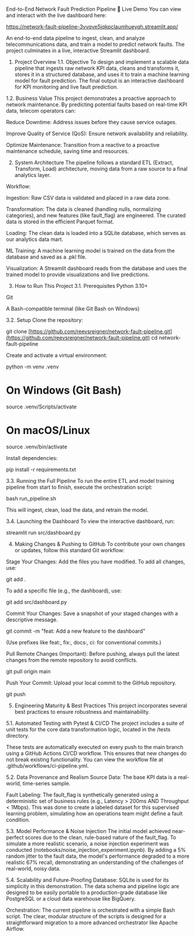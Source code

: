 End-to-End Network Fault Prediction Pipeline
🚀 Live Demo
You can view and interact with the live dashboard here:

https://network-fault-pipeline-3vvqve5jqkpclaumhueyqh.streamlit.app/

An end-to-end data pipeline to ingest, clean, and analyze telecommunications data, and train a model to predict network faults. The project culminates in a live, interactive Streamlit dashboard.

1. Project Overview
1.1. Objective
To design and implement a scalable data pipeline that ingests raw network KPI data, cleans and transforms it, stores it in a structured database, and uses it to train a machine learning model for fault prediction. The final output is an interactive dashboard for KPI monitoring and live fault prediction.

1.2. Business Value
This project demonstrates a proactive approach to network maintenance. By predicting potential faults based on real-time KPI data, telecom operators can:

Reduce Downtime: Address issues before they cause service outages.

Improve Quality of Service (QoS): Ensure network availability and reliability.

Optimize Maintenance: Transition from a reactive to a proactive maintenance schedule, saving time and resources.

2. System Architecture
The pipeline follows a standard ETL (Extract, Transform, Load) architecture, moving data from a raw source to a final analytics layer.

Workflow:

Ingestion: Raw CSV data is validated and placed in a raw data zone.

Transformation: The data is cleaned (handling nulls, normalizing categories), and new features (like fault_flag) are engineered. The curated data is stored in the efficient Parquet format.

Loading: The clean data is loaded into a SQLite database, which serves as our analytics data mart.

ML Training: A machine learning model is trained on the data from the database and saved as a .pkl file.

Visualization: A Streamlit dashboard reads from the database and uses the trained model to provide visualizations and live predictions.

3. How to Run This Project
3.1. Prerequisites
Python 3.10+

Git

A Bash-compatible terminal (like Git Bash on Windows)

3.2. Setup
Clone the repository:

git clone [https://github.com/reevsreigner/network-fault-pipeline.git](https://github.com/reevsreigner/network-fault-pipeline.git)
cd network-fault-pipeline

Create and activate a virtual environment:

python -m venv .venv
# On Windows (Git Bash)
source .venv/Scripts/activate
# On macOS/Linux
source .venv/bin/activate

Install dependencies:

pip install -r requirements.txt

3.3. Running the Full Pipeline
To run the entire ETL and model training pipeline from start to finish, execute the orchestration script:

bash run_pipeline.sh

This will ingest, clean, load the data, and retrain the model.

3.4. Launching the Dashboard
To view the interactive dashboard, run:

streamlit run src/dashboard.py

4. Making Changes & Pushing to GitHub
To contribute your own changes or updates, follow this standard Git workflow:

Stage Your Changes: Add the files you have modified. To add all changes, use:

git add .

To add a specific file (e.g., the dashboard), use:

git add src/dashboard.py

Commit Your Changes: Save a snapshot of your staged changes with a descriptive message.

git commit -m "feat: Add a new feature to the dashboard"

(Use prefixes like feat:, fix:, docs:, ci: for conventional commits.)

Pull Remote Changes (Important): Before pushing, always pull the latest changes from the remote repository to avoid conflicts.

git pull origin main

Push Your Commit: Upload your local commit to the GitHub repository.

git push

5. Engineering Maturity & Best Practices
This project incorporates several best practices to ensure robustness and maintainability.

5.1. Automated Testing with Pytest & CI/CD
The project includes a suite of unit tests for the core data transformation logic, located in the /tests directory.

These tests are automatically executed on every push to the main branch using a GitHub Actions CI/CD workflow. This ensures that new changes do not break existing functionality. You can view the workflow file at .github/workflows/ci-pipeline.yml.

5.2. Data Provenance and Realism
Source Data: The base KPI data is a real-world, time-series sample.

Fault Labeling: The fault_flag is synthetically generated using a deterministic set of business rules (e.g., Latency > 200ms AND Throughput < 1Mbps). This was done to create a labeled dataset for this supervised learning problem, simulating how an operations team might define a fault condition.

5.3. Model Performance & Noise Injection
The initial model achieved near-perfect scores due to the clean, rule-based nature of the fault_flag. To simulate a more realistic scenario, a noise injection experiment was conducted (notebooks/noise_injection_experiment.ipynb). By adding a 5% random jitter to the fault data, the model's performance degraded to a more realistic 67% recall, demonstrating an understanding of the challenges of real-world, noisy data.

5.4. Scalability and Future-Proofing
Database: SQLite is used for its simplicity in this demonstration. The data schema and pipeline logic are designed to be easily portable to a production-grade database like PostgreSQL or a cloud data warehouse like BigQuery.

Orchestration: The current pipeline is orchestrated with a simple Bash script. The clear, modular structure of the scripts is designed for a straightforward migration to a more advanced orchestrator like Apache Airflow.